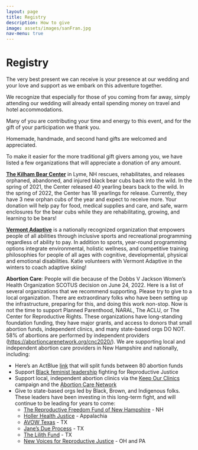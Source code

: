 ```yaml
---
layout: page
title: Registry
description: How to give
image: assets/images/sanFran.jpg
nav-menu: true
---
```


# Registry

The very best present we can receive is your presence at our wedding and your love and support as we embark on this adventure together.
 
We recognize that especially for those of you coming from far away, simply attending our wedding will already entail spending money on travel and hotel accommodations.
 
Many of you are contributing your time and energy to this event, and for the gift of your participation we thank you.
 
Homemade, handmade, and second hand gifts are welcomed and appreciated.

To make it easier for the more traditional gift givers among you, we have listed a few organizations that will appreciate a donation of any amount. 

**<a href="https://kilhambearcenter.org/">The Kilham Bear Center</a>** in Lyme, NH rescues, rehabilitates, and releases orphaned, abandoned, and injured black bear cubs back into the wild. In the spring of 2021, the Center released 40 yearling bears back to the wild. In the spring of 2022, the Center has 18 yearlings for release. Currently, they have 3 new orphan cubs of the year and expect to receive more. Your donation will help pay for food, medical supplies and care, and safe, warm enclosures for the bear cubs while they are rehabilitating, growing, and learning to be bears! 

**<a href="https://www.vermontadaptive.org/donate/">Vermont Adaptive</a>** is a nationally recognized organization that empowers people of all abilities through inclusive sports and recreational programming regardless of ability to pay. In addition to sports, year-round programming options integrate environmental, holistic wellness, and competitive training philosophies for people of all ages with cognitive, developmental, physical and emotional disabilities. Katie volunteers with Vermont Adaptive in the winters to coach adaptive skiing!

**Abortion Care**: People will die because of the Dobbs V Jackson Women’s Health Organization SCOTUS decision on June 24, 2022. Here is a list of several organizations that we recommend supporting. Please try to give to a local organization.  There are extraordinary folks who have been setting up the infrastructure, preparing for this, and doing this work non-stop. Now is not the time to support Planned Parenthood, NARAL, The ACLU, or The Center for Reproductive Rights. These organizations have long-standing foundation funding, they have major grants, and access to donors that small abortion funds, independent clinics, and many state-based orgs DO NOT. 58% of abortions are performed by independent providers (<a href="https://abortioncarenetwork.org/cnc2020/">https://abortioncarenetwork.org/cnc2020/</a>). We are supporting local and independent abortion care providers in New Hampshire and nationally, including: 
* Here’s an ActBlue <a href="https://secure.actblue.com/donate/fundabortionnow">link</a> that will split funds between 80 abortion funds
* Support <a href="https://secure.actblue.com/donate/bffforaccess">Black feminist leadership</a> fighting for Reproductive Justice
* Support local, independent abortion clinics via the <a href="https://keepourclinics.org/donate/">Keep Our Clinics</a> campaign and the <a href="https://abortioncarenetwork.org/">Abortion Care Network</a>
* Give to state-based orgs led by Black, Brown, and Indigenous folks. These leaders have been investing in this long-term fight, and will continue to be leading for years to come:
    * <a href="https://www.reprofundnh.com/">The Reproductive Freedom Fund of New Hampshire</a> - NH
    * <a href="https://www.hollerhealthjustice.org/">Holler Health Justice</a> - Appalachia
    * <a href="https://avowtexas.org/">AVOW Texas</a> - TX
    * <a href="https://janesdueprocess.org/">Jane’s Due Process</a> - TX
    * <a href="https://www.lilithfund.org/">The Lilith Fund</a> - TX
    * <a href="https://newvoicesrj.org/">New Voices for Reproductive Justice</a> - OH and PA



